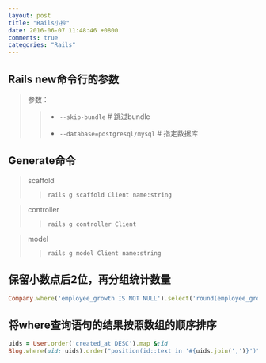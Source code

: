 ```yaml
---
layout: post
title: "Rails小抄"
date: 2016-06-07 11:48:46 +0800
comments: true
categories: "Rails"
---
```


## Rails new命令行的参数

  > 参数：
  >>  * `--skip-bundle` \# 跳过bundle
  >>
  >>  * `--database=postgresql/mysql` \# 指定数据库

## Generate命令
  > scaffold
  >> `rails g scaffold Client name:string`

  > controller
  >> `rails g controller Client`

  > model
  >> `rails g model Client name:string`

## 保留小数点后2位，再分组统计数量

```ruby
Company.where('employee_growth IS NOT NULL').select('round(employee_growth::numeric, 2) AS round_employee_growth').order("round_employee_growth_numeric_2 ASC").group('round(employee_growth::numeric, 2)').count('round(employee_growth::numeric, 2)')
```

## 将where查询语句的结果按照数组的顺序排序

```ruby
uids = User.order('created_at DESC').map &:id
Blog.where(uid: uids).order("position(id::text in '#{uids.join(',')}')")
```
